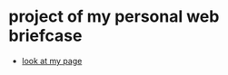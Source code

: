 # project of my personal web briefcase

- [look at my page](https://jdavidleon.github.io/davidleon/)
